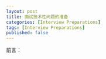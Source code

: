 ```yaml
---
layout: post
title: 面试技术性问题的准备
categories: [Interview Preparations]
tags: [Interview Preparations]
published: false
---
```


前言：






